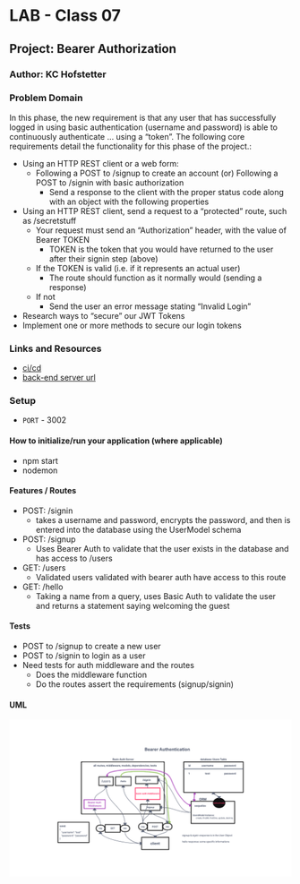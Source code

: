 # LAB - Class 07

## Project: Bearer Authorization

### Author: KC Hofstetter

### Problem Domain

In this phase, the new requirement is that any user that has successfully logged in using basic authentication (username and password) is able to continuously authenticate … using a “token”. The following core requirements detail the functionality for this phase of the project.:

- Using an HTTP REST client or a web form:
  - Following a POST to /signup to create an account (or) Following a POST to /signin with basic authorization
    - Send a response to the client with the proper status code along with an object with the following properties
- Using an HTTP REST client, send a request to a “protected” route, such as /secretstuff
  - Your request must send an “Authorization” header, with the value of Bearer TOKEN
    - TOKEN is the token that you would have returned to the user after their signin step (above)
  - If the TOKEN is valid (i.e. if it represents an actual user)
    - The route should function as it normally would (sending a response)
  - If not
    - Send the user an error message stating “Invalid Login”
- Research ways to “secure” our JWT Tokens
- Implement one or more methods to secure our login tokens

### Links and Resources

- [ci/cd](https://github.com/khofstetter94/bearer-auth/pull/1)
- [back-end server url](https://kmh-bearer-auth.herokuapp.com/hello)

### Setup

- `PORT` - 3002

#### How to initialize/run your application (where applicable)

- npm start
- nodemon

#### Features / Routes

- POST: /signin
  - takes a username and password, encrypts the password, and then is entered into the database using the UserModel schema
- POST: /signup
  - Uses Bearer Auth to validate that the user exists in the database and has access to /users
- GET: /users
  - Validated users validated with bearer auth have access to this route
- GET: /hello
  - Taking a name from a query, uses Basic Auth to validate the user and returns a statement saying welcoming the guest

#### Tests

- POST to /signup to create a new user
- POST to /signin to login as a user
- Need tests for auth middleware and the routes
  - Does the middleware function
  - Do the routes assert the requirements (signup/signin)

#### UML

![Bearer Authentication - Lab 07](./img/lab07UML.png)
